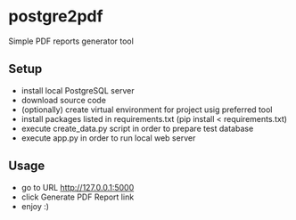 # postgre2pdf
Simple PDF reports generator tool

## Setup
* install local PostgreSQL server
* download source code
* (optionally) create virtual environment for project usig preferred tool
* install packages listed in requirements.txt (pip install < requirements.txt)
* execute create_data.py script in order to prepare test database
* execute app.py in order to run local web server

## Usage
* go to URL http://127.0.0.1:5000
* click Generate PDF Report link
* enjoy :)